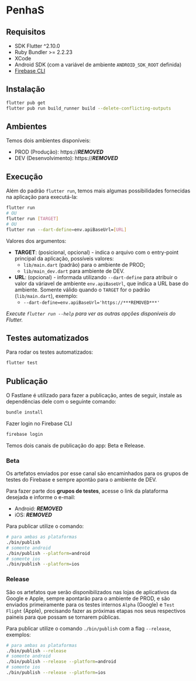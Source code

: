 # PenhaS

## Requisitos

- SDK Flutter ^2.10.0
- Ruby Bundler >= 2.2.23
- XCode
- Android SDK (com a variável de ambiente `ANDROID_SDK_ROOT` definida)
- [Firebase CLI](https://firebase.google.com/docs/cli)

## Instalação

```bash
flutter pub get
flutter pub run build_runner build --delete-conflicting-outputs
```

## Ambientes

Temos dois ambientes disponíveis:
- PROD (Produção): https://***REMOVED***
- DEV (Desenvolvimento): https://***REMOVED***

## Execução

Além do padrão `flutter run`, temos mais algumas possibilidades fornecidas na aplicação para executá-la:

```bash
flutter run
# OU
flutter run [TARGET]
# OU
flutter run --dart-define=env.apiBaseUrl=[URL]
```
Valores dos argumentos:
- **TARGET**: (posicional, opcional) - indica o arquivo com o entry-point principal da aplicação, possíveis valores:
    - `lib/main.dart` (padrão) para o ambiente de PROD;
    - `lib/main_dev.dart` para ambiente de DEV.
- **URL**: (opcional) - informada utilizando `--dart-define` para atribuir o valor da váriavel de ambiente `env.apiBaseUrl`, que indica a URL base do ambiente. Somente válido quando o `TARGET` for o padrão (`lib/main.dart`), exemplo:
    - `--dart-define=env.apiBaseUrl='https://***REMOVED***'`

_Execute `flutter run --help` para ver as outras opções disponíveis do Flutter._

## Testes automatizados

Para rodar os testes automatizados:

```bash
flutter test
```

## Publicação

O Fastlane é utilizado para fazer a publicação, antes de seguir, instale as dependências dele com o seguinte comando:
```bash
bundle install
```
Fazer login no Firebase CLI
```bash
firebase login
```
Temos dois canais de publicação do app: Beta e Release.

### Beta

Os artefatos enviados por esse canal são encaminhados para os grupos de testes do Firebase e sempre apontão para o ambiente de DEV.

Para fazer parte dos **grupos de testes**, acesse o link da plataforma desejada e informe o e-mail:
- Android: ***REMOVED***
- iOS: ***REMOVED***

Para publicar utilize o comando:
```bash
# para ambas as plataformas
./bin/publish
# somente android
./bin/publish --platform=android
# somente ios
./bin/publish --platform=ios
```

### Release

São os artefatos que serão disponibilizados nas lojas de aplicativos da Google e Apple,  sempre apontarão para o ambiente de PROD, e são enviados primeiramente para os testes internos `Alpha` (Google) e `Test Flight` (Apple), precisando fazer as próximas etapas nos seus respectivos paineis para que possam se tornarem públicas.

Para publicar utilize o comando `./bin/publish` com a flag `--release`, exemplos:
```bash
# para ambas as plataformas
./bin/publish --release
# somente android
./bin/publish --release --platform=android
# somente ios
./bin/publish --release --platform=ios
```
